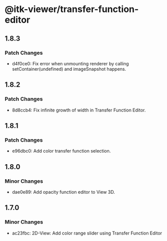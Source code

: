 # @itk-viewer/transfer-function-editor

## 1.8.3

### Patch Changes

- d4f0ce0: Fix error when unmounting renderer by calling setContainer(undefined) and imageSnapshot happens.

## 1.8.2

### Patch Changes

- 8d8ccb4: Fix infinite growth of width in Transfer Function Editor.

## 1.8.1

### Patch Changes

- e96dbc0: Add color transfer function selection.

## 1.8.0

### Minor Changes

- dae0e89: Add opacity function editor to View 3D.

## 1.7.0

### Minor Changes

- ac23fbc: 2D-View: Add color range slider using Transfer Function Editor
